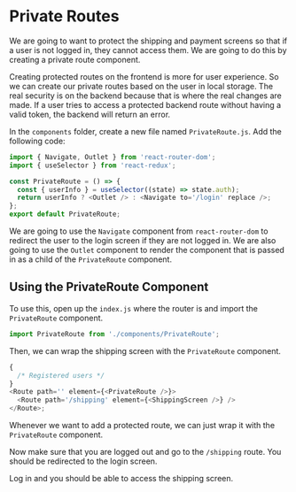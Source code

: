 # Private Routes

We are going to want to protect the shipping and payment screens so that if a user is not logged in, they cannot access them. We are going to do this by creating a private route component.

Creating protected routes on the frontend is more for user experience. So we can create our private routes based on the user in local storage. The real security is on the backend because that is where the real changes are made. If a user tries to access a protected backend route without having a valid token, the backend will return an error.

In the `components` folder, create a new file named `PrivateRoute.js`. Add the following code:

```js
import { Navigate, Outlet } from 'react-router-dom';
import { useSelector } from 'react-redux';

const PrivateRoute = () => {
  const { userInfo } = useSelector((state) => state.auth);
  return userInfo ? <Outlet /> : <Navigate to='/login' replace />;
};
export default PrivateRoute;
```

We are going to use the `Navigate` component from `react-router-dom` to redirect the user to the login screen if they are not logged in. We are also going to use the `Outlet` component to render the component that is passed in as a child of the `PrivateRoute` component.

## Using the PrivateRoute Component

To use this, open up the `index.js` where the router is and import the `PrivateRoute` component.

```js
import PrivateRoute from './components/PrivateRoute';
```

Then, we can wrap the shipping screen with the `PrivateRoute` component.

```js
{
  /* Registered users */
}
<Route path='' element={<PrivateRoute />}>
  <Route path='/shipping' element={<ShippingScreen />} />
</Route>;
```

Whenever we want to add a protected route, we can just wrap it with the `PrivateRoute` component.

Now make sure that you are logged out and go to the `/shipping` route. You should be redirected to the login screen.

Log in and you should be able to access the shipping screen.
